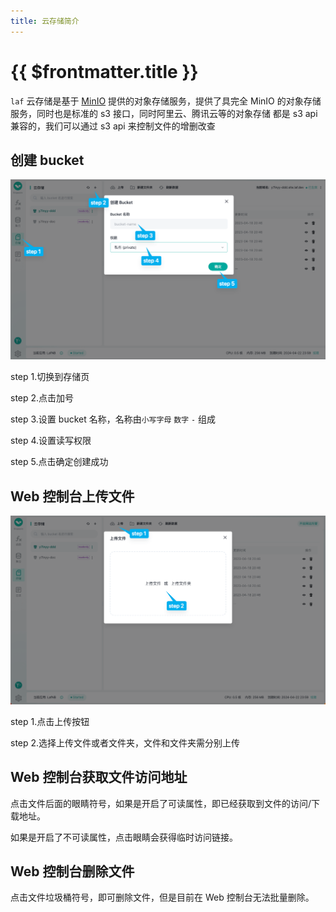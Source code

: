 ```yaml
---
title: 云存储简介
---
```


# {{ $frontmatter.title }}

`laf` 云存储是基于 [MinIO](https://min.io/) 提供的对象存储服务，提供了具完全 MinIO 的对象存储服务，同时也是标准的 s3 接口，同时阿里云、腾讯云等的对象存储 都是 s3 api 兼容的，我们可以通过 s3 api 来控制文件的增删改查

## 创建 bucket

![create-bucket-1](../../doc-images/create-bucket-1.png)

step 1.切换到存储页

step 2.点击加号

step 3.设置 bucket 名称，名称由`小写字母` `数字` `-` 组成

step 4.设置读写权限

step 5.点击确定创建成功

## Web 控制台上传文件

![upload](../../doc-images/upload.png)

step 1.点击上传按钮

step 2.选择上传文件或者文件夹，文件和文件夹需分别上传

## Web 控制台获取文件访问地址

点击文件后面的眼睛符号，如果是开启了可读属性，即已经获取到文件的访问/下载地址。

如果是开启了不可读属性，点击眼睛会获得临时访问链接。

## Web 控制台删除文件

点击文件垃圾桶符号，即可删除文件，但是目前在 Web 控制台无法批量删除。

